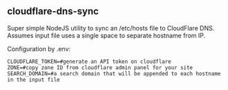 ## cloudflare-dns-sync

Super simple NodeJS utility to sync an /etc/hosts file to CloudFlare DNS. Assumes input file uses a single space to separate hostname from IP.

Configuration by .env:
```
CLOUDFLARE_TOKEN=#generate an API token on cloudflare
ZONE=#copy zone ID from cloudflare admin panel for your site
SEARCH_DOMAIN=#a search domain that will be appended to each hostname in the input file
```
